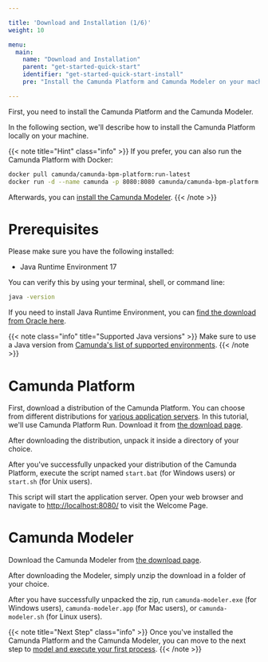 ```yaml
---

title: 'Download and Installation (1/6)'
weight: 10

menu:
  main:
    name: "Download and Installation"
    parent: "get-started-quick-start"
    identifier: "get-started-quick-start-install"
    pre: "Install the Camunda Platform and Camunda Modeler on your machine."

---
```


First, you need to install the Camunda Platform and the Camunda Modeler.

In the following section, we'll describe how to install the Camunda Platform locally on your machine.

{{< note title="Hint" class="info" >}}
If you prefer, you can also run the Camunda Platform with Docker:

```sh
docker pull camunda/camunda-bpm-platform:run-latest
docker run -d --name camunda -p 8080:8080 camunda/camunda-bpm-platform:run-latest
```

Afterwards, you can [install the Camunda Modeler](#camunda-modeler).
{{< /note >}}


# Prerequisites

Please make sure you have the following installed:

* Java Runtime Environment 17

You can verify this by using your terminal, shell, or command line:

```sh
java -version
```
If you need to install Java Runtime Environment, you can [find the download from Oracle here](https://www.oracle.com/technetwork/java/javase/downloads/index.html). 

{{< note class="info" title="Supported Java versions" >}}
Make sure to use a Java version from [Camunda's list of supported environments](/manual/latest/introduction/supported-environments/#java-runtime).
{{< /note >}}

# Camunda Platform

First, download a distribution of the Camunda Platform. You can choose from different distributions for [various application servers](/manual/latest/installation/full/). In this tutorial, we'll use Camunda Platform Run. Download it from [the download page](https://camunda.com/download/platform-7).

After downloading the distribution, unpack it inside a directory of your choice.

After you've successfully unpacked your distribution of the Camunda Platform, execute the script named `start.bat` (for Windows users) or `start.sh` (for Unix users).

This script will start the application server. Open your web browser and navigate to [http://localhost:8080/](http://localhost:8080/) to visit the Welcome Page. 

# Camunda Modeler

Download the Camunda Modeler from [the download page](https://camunda.com/download/modeler/).

After downloading the Modeler, simply unzip the download in a folder of your choice.

After you have successfully unpacked the zip, run `camunda-modeler.exe` (for Windows users), `camunda-modeler.app` (for Mac users), or `camunda-modeler.sh` (for Linux users).

{{< note title="Next Step" class="info" >}}
Once you've installed the Camunda Platform and the Camunda Modeler, you can move to the next step to [model and execute your first process](/get-started/quick-start/service-task/).
{{< /note >}}
